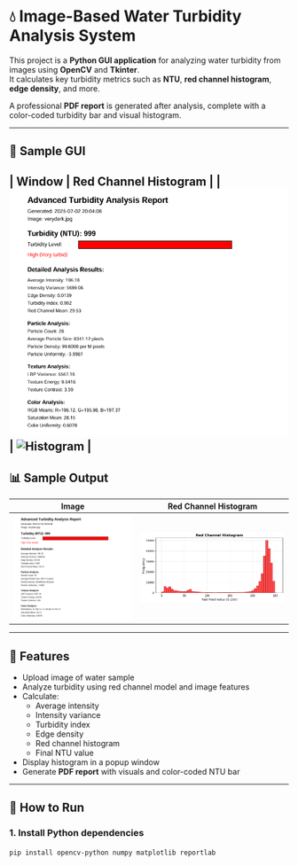 # 💧 Image-Based Water Turbidity Analysis System

This project is a **Python GUI application** for analyzing water turbidity from images using **OpenCV** and **Tkinter**.  
It calculates key turbidity metrics such as **NTU**, **red channel histogram**, **edge density**, and more.

A professional **PDF report** is generated after analysis, complete with a color-coded turbidity bar and visual histogram.

---
## 📸 Sample GUI
| Window | Red Channel Histogram |
| ![Sample](output/sample_output.png) | ![Histogram](assets/red_histogram_example.png) |
---

##  📊 Sample Output

| Image | Red Channel Histogram |
|-------|------------------------|
| ![Sample](output/sample_output.png) | ![Histogram](output/red_histogram.png) |

---

## 🧠 Features

- Upload image of water sample
- Analyze turbidity using red channel model and image features
- Calculate:
  - Average intensity
  - Intensity variance
  - Turbidity index
  - Edge density
  - Red channel histogram
  - Final NTU value
- Display histogram in a popup window
- Generate **PDF report** with visuals and color-coded NTU bar

---

## 🔧 How to Run

### 1. Install Python dependencies

```bash
pip install opencv-python numpy matplotlib reportlab
